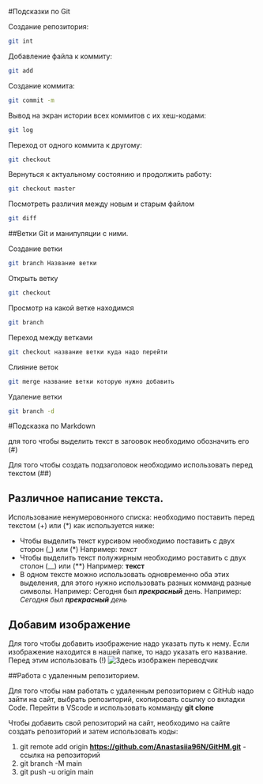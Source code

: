 #Подсказки по Git

Создание репозитория: 
```sh
git int 
```
Добавление файла к коммиту:
```sh 
git add
```
Создание коммита:
```sh
git commit -m
```
Вывод на экран истории всех коммитов с их хеш-кодами:
```sh 
git log
```
Переход от одного коммита к другому:
```sh
git checkout
```
Вернуться к актуальному состоянию и продолжить работу:
```sh
git checkout master
```

Посмотреть различия между новым и старым файлом
```sh
git diff
```
##Ветки Git и манипуляции с ними.

Создание ветки
```sh
git branch Название ветки
```
Открыть ветку
```sh
git checkout
```
Просмотр на какой ветке находимся
```sh
git branch
```
Переход между ветками
```sh
git checkout название ветки куда надо перейти
```
Слияние веток
```sh
git merge название ветки которую нужно добавить
```
Удаление ветки
```sh
git branch -d
```
#Подсказка по Markdown

для того чтобы выделить текст в загоовок необходимо обозначить его (#)

Для того чтобы создать подзаголовок необходимо использовать перед текстом (##)
## Различное написание текста.

Использование ненумеровонного списка: необходимо поставить перед текстом (+) или (*) как используется ниже:
+ Чтобы выделить текст курсивом необходимо поставить с двух сторон (_) или (*) 
  Например: *текст*
+ Чтобы выделить текст полужирным необходимо роставить с двух столон (__) или (**) 
  Например: __текст__
+ В одном тексте можно использовать одновременно оба этих выделения, для этого нужно использовать разных комманд разные символы.
  Например: Сегодня был _**прекрасный**_ день.
  Например: *Сегодня был __прекрасный__ день*

## Добавим изображение
Для того чтобы добавить изображение надо указать путь к нему. Если изображение находится в нашей папке, то надо указать его название. Перед этим использовать (!)
![Здесь изображен переводчик](les.jpg) 

##Работа с удаленным репозиторием.

Для того чтобы нам работать с удаленным репозиторием с GitHub надо зайти на сайт, выбрать репозиторий, скопировать ссылку со вкладки Соde. Перейти в VScode и использовать комманду **git clone**

Чтобы добавить свой репозиторий на сайт, необходимо на сайте создать репозиторий и затем использовать коды:
1. git remote add origin __https://github.com/Anastasiia96N/GitHM.git__ - ссылка на репозиторий
2. git branch -M main
3. git push -u origin main


